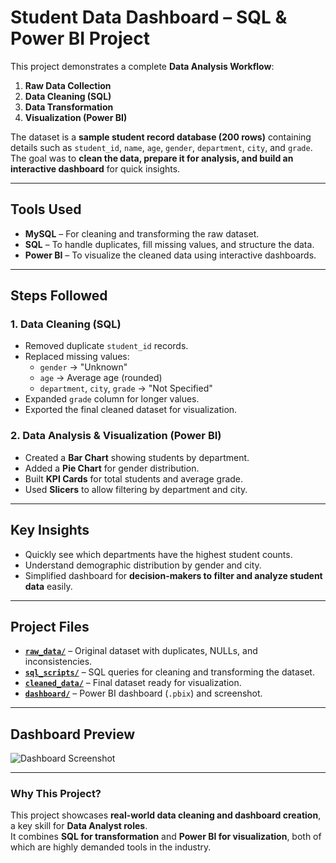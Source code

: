 # Student Data Dashboard – SQL & Power BI Project

This project demonstrates a complete **Data Analysis Workflow**:
1. **Raw Data Collection**
2. **Data Cleaning (SQL)**
3. **Data Transformation**
4. **Visualization (Power BI)**

The dataset is a **sample student record database (200 rows)** containing details such as `student_id`, `name`, `age`, `gender`, `department`, `city`, and `grade`.  
The goal was to **clean the data, prepare it for analysis, and build an interactive dashboard** for quick insights.

---

## Tools Used
- **MySQL** – For cleaning and transforming the raw dataset.
- **SQL** – To handle duplicates, fill missing values, and structure the data.
- **Power BI** – To visualize the cleaned data using interactive dashboards.

---

## Steps Followed
### 1. Data Cleaning (SQL)
- Removed duplicate `student_id` records.
- Replaced missing values:
  - `gender` → "Unknown"
  - `age` → Average age (rounded)
  - `department`, `city`, `grade` → "Not Specified"
- Expanded `grade` column for longer values.
- Exported the final cleaned dataset for visualization.

### 2. Data Analysis & Visualization (Power BI)
- Created a **Bar Chart** showing students by department.
- Added a **Pie Chart** for gender distribution.
- Built **KPI Cards** for total students and average grade.
- Used **Slicers** to allow filtering by department and city.

---

## Key Insights
- Quickly see which departments have the highest student counts.
- Understand demographic distribution by gender and city.
- Simplified dashboard for **decision-makers to filter and analyze student data** easily.

---

## Project Files
- **[`raw_data/`](./raw_data)** – Original dataset with duplicates, NULLs, and inconsistencies.
- **[`sql_scripts/`](./sql_scripts)** – SQL queries for cleaning and transforming the dataset.
- **[`cleaned_data/`](./cleaned_data)** – Final dataset ready for visualization.
- **[`dashboard/`](./dashboard)** – Power BI dashboard (`.pbix`) and screenshot.

---

## Dashboard Preview
![Dashboard Screenshot](./dashboard/Dashboard_Screenshot.png)

---

### Why This Project?
This project showcases **real-world data cleaning and dashboard creation**, a key skill for **Data Analyst roles**.  
It combines **SQL for transformation** and **Power BI for visualization**, both of which are highly demanded tools in the industry.
